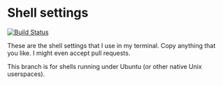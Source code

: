 # Shell settings
[![Build Status](https://travis-ci.org/emanuelen5/Shell-settings.svg?branch=Ubuntu)](https://travis-ci.org/emanuelen5/Shell-settings)

These are the shell settings that I use in my terminal. Copy anything that you like. I might even accept pull requests.

This branch is for shells running under Ubuntu (or other native Unix userspaces).
